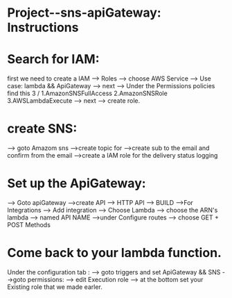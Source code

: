 # Project--sns-apiGateway: Instructions


# Search for IAM:
  first we need to create a IAM  --> Roles --> choose AWS Service --> Use case: lambda  && ApiGateway --> next --> Under the Permissions policies find this 3 /
  1.AmazonSNSFullAccess
  2.AmazonSNSRole
  3.AWSLambdaExecute
  --> next --> create role. 
  

# create SNS:
--> goto Amazom sns
-->create topic for 
-->create sub to the email and confirm from the email 
-->create a IAM role for the delivery status logging



# Set up the ApiGateway:
--> Goto apiGateway
-->create API --> HTTP API --> BUILD
-->For Integrations --> Add integration --> Choose Lambda --> choose the ARN's lambda --> named API NAME
-->under Configure routes --> choose GET + POST Methods

# Come back to your lambda function.
Under the configuration tab : 
--> goto triggers and set ApiGateway && SNS
-->goto permissions: --> edit Execution role --> at the bottom set your Existing role that we made earler. 
